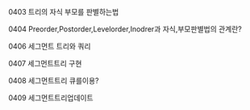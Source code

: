 0403    트리의 자식 부모를 판별하는법

0404    Preorder,Postorder,Levelorder,Inodrer과 자식,부모판별법의 관계란?

0406    세그먼트 트리와 쿼리

0407    세그먼트트리 구현


0408    세그먼트트리 큐를이용?

0409    세그먼트트리업데이트